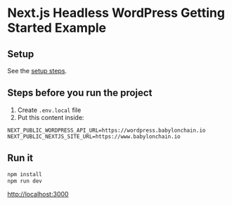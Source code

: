 # Next.js Headless WordPress Getting Started Example

## Setup

See the [setup steps](https://github.com/wpengine/faustjs#quick-start).

## Steps before you run the project
1. Create `.env.local` file
2. Put this content inside:
```
NEXT_PUBLIC_WORDPRESS_API_URL=https://wordpress.babylonchain.io
NEXT_PUBLIC_NEXTJS_SITE_URL=https://www.babylonchain.io
```

## Run it

```bash
npm install
npm run dev
```

[http://localhost:3000]()
